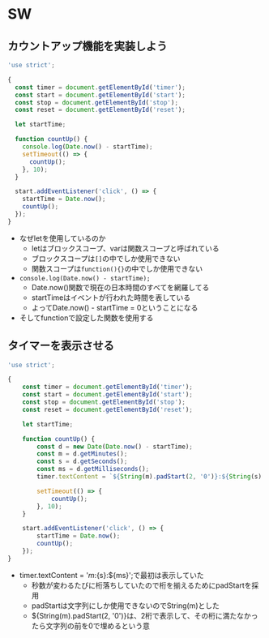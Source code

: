 # SW

## カウントアップ機能を実装しよう
```js
'use strict';

{
  const timer = document.getElementById('timer');
  const start = document.getElementById('start');
  const stop = document.getElementById('stop');
  const reset = document.getElementById('reset');

  let startTime;

  function countUp() {
    console.log(Date.now() - startTime);
    setTimeout(() => {
      countUp();
    }, 10);
  }

  start.addEventListener('click', () => {
    startTime = Date.now();
    countUp();
  });
}
```
- なぜletを使用しているのか
    - letはブロックスコープ、varは関数スコープと呼ばれている
    - ブロックスコープは`[]`の中でしか使用できない
    - 関数スコープは`function(){}`の中でしか使用できない
- `console.log(Date.now() - startTime);`
    - Date.now()関数で現在の日本時間のすべてを網羅してる
    - startTimeはイベントが行われた時間を表している
    - よってDate.now() - startTime = 0ということになる
- そしてfunctionで設定した関数を使用する

## タイマーを表示させる

```js
'use strict';

{
    const timer = document.getElementById('timer');
    const start = document.getElementById('start');
    const stop = document.getElementById('stop');
    const reset = document.getElementById('reset');

    let startTime;

    function countUp() {
        const d = new Date(Date.now() - startTime);
        const m = d.getMinutes();
        const s = d.getSeconds();
        const ms = d.getMilliseconds();
        timer.textContent = `${String(m).padStart(2, '0')}:${String(s).padStart(2, '0')}.${String(ms).padStart(3, '0')}`;

        setTimeout(() => {
            countUp();
        }, 10);
    }

    start.addEventListener('click', () => {
        startTime = Date.now();
        countUp();
    });
}

```

- timer.textContent = '${m}:${s}:${ms}';で最初は表示していた
    - 秒数が変わるたびに桁落ちしていたので桁を揃えるためにpadStartを採用
    - padStartは文字列にしか使用できないのでString(m)とした
    - ${String(m).padStart(2, '0')}は、2桁で表示して、その桁に満たなかったら文字列の前を0で埋めるという意


